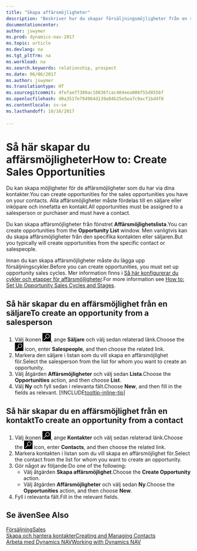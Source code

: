 ```yaml
---
title: "Skapa affärsmöjligheter"
description: "Beskriver hur du skapar försäljningsmöjligheter från en säljare eller kontakt i Dynamics NAV."
documentationcenter: 
author: jswymer
ms.prod: dynamics-nav-2017
ms.topic: article
ms.devlang: na
ms.tgt_pltfrm: na
ms.workload: na
ms.search.keywords: relationship, prospect
ms.date: 06/06/2017
ms.author: jswymer
ms.translationtype: HT
ms.sourcegitcommit: 4fefaef7380ac10836fcac404eea006f55d8556f
ms.openlocfilehash: d0a3517e794964d139a04b25e5ea7c9acf1bd4f8
ms.contentlocale: sv-se
ms.lasthandoff: 10/16/2017

---
```

# <a name="how-to-create-sales-opportunities"></a><span data-ttu-id="af326-103">Så här skapar du affärsmöjligheter</span><span class="sxs-lookup"><span data-stu-id="af326-103">How to: Create Sales Opportunities</span></span>
<span data-ttu-id="af326-104">Du kan skapa möjligheter för de affärsmöjligheter som du har via dina kontakter.</span><span class="sxs-lookup"><span data-stu-id="af326-104">You can create opportunities for the sales opportunities you have on your contacts.</span></span> <span data-ttu-id="af326-105">Alla affärsmöjligheter måste fördelas till en säljare eller inköpare och innefatta en kontakt.</span><span class="sxs-lookup"><span data-stu-id="af326-105">All opportunities must be assigned to a salesperson or purchaser and must have a contact.</span></span>

<span data-ttu-id="af326-106">Du kan skapa affärsmöjligheter från fönstret **Affärsmöjlighetslista**.</span><span class="sxs-lookup"><span data-stu-id="af326-106">You can create opportunities from the **Opportunity List** window.</span></span> <span data-ttu-id="af326-107">Men vanligtvis kan du skapa affärsmöjligheter från den specifika kontakten eller säljaren.</span><span class="sxs-lookup"><span data-stu-id="af326-107">But you typically will create opportunities from the specific contact or salespeople.</span></span>

<span data-ttu-id="af326-108">Innan du kan skapa affärsmöjligheter måste du lägga upp försäljningscykler.</span><span class="sxs-lookup"><span data-stu-id="af326-108">Before you can create opportunities, you must set up opportunity sales cycles.</span></span> <span data-ttu-id="af326-109">Mer information finns i [Så här konfigurerar du cykler och etapper för affärsmöjligheter](marketing-how-setup-opportunity-sales-cycles-stages.md).</span><span class="sxs-lookup"><span data-stu-id="af326-109">For more information see [How to: Set Up Opportunity Sales Cycles and Stages](marketing-how-setup-opportunity-sales-cycles-stages.md).</span></span>

## <a name="to-create-an-opportunity-from-a-salesperson"></a><span data-ttu-id="af326-110">Så här skapar du en affärsmöjlighet från en säljare</span><span class="sxs-lookup"><span data-stu-id="af326-110">To create an opportunity from a salesperson</span></span>
1. <span data-ttu-id="af326-111">Välj ikonen ![Söka efter sida eller rapport](media/ui-search/search_small.png "ikonen Söka efter sida eller rapport"), ange **Säljare** och välj sedan relaterad länk.</span><span class="sxs-lookup"><span data-stu-id="af326-111">Choose the ![Search for Page or Report](media/ui-search/search_small.png "Search for Page or Report icon") icon, enter **Salespeople**, and then choose the related link.</span></span>
2. <span data-ttu-id="af326-112">Markera den säljare i listan som du vill skapa en affärsmöjlighet för.</span><span class="sxs-lookup"><span data-stu-id="af326-112">Select the salesperson from the list for whom you want to create an opportunity.</span></span>
3. <span data-ttu-id="af326-113">Välj åtgärden **Affärsmöjligheter** och välj sedan **Lista**.</span><span class="sxs-lookup"><span data-stu-id="af326-113">Choose the **Opportunities** action, and then choose **List**.</span></span>
4. <span data-ttu-id="af326-114">Välj **Ny** och fyll sedan i relevanta fält.</span><span class="sxs-lookup"><span data-stu-id="af326-114">Choose **New**, and then fill in the fields as relevant.</span></span> [!INCLUDE[tooltip-inline-tip](includes/tooltip-inline-tip_md.md)]  



## <a name="to-create-an-opportunity-from-a-contact"></a><span data-ttu-id="af326-115">Så här skapar du en affärsmöjlighet från en kontakt</span><span class="sxs-lookup"><span data-stu-id="af326-115">To create an opportunity from a contact</span></span>
1. <span data-ttu-id="af326-116">Välj ikonen ![Söka efter sida eller rapport](media/ui-search/search_small.png "ikonen Söka efter sida eller rapport"), ange **Kontakter** och välj sedan relaterad länk.</span><span class="sxs-lookup"><span data-stu-id="af326-116">Choose the ![Search for Page or Report](media/ui-search/search_small.png "Search for Page or Report icon") icon, enter **Contacts**, and then choose the related link.</span></span>
2. <span data-ttu-id="af326-117">Markera kontakten i listan som du vill skapa en affärsmöjlighet för.</span><span class="sxs-lookup"><span data-stu-id="af326-117">Select the contact from the list for whom you want to create an opportunity.</span></span>
3. <span data-ttu-id="af326-118">Gör något av följande:</span><span class="sxs-lookup"><span data-stu-id="af326-118">Do one of the following:</span></span>
   * <span data-ttu-id="af326-119">Välj åtgärden **Skapa affärsmöjlighet**.</span><span class="sxs-lookup"><span data-stu-id="af326-119">Choose the **Create Opportunity** action.</span></span>
   * <span data-ttu-id="af326-120">Välj åtgärden **Affärsmöjligheter** och välj sedan **Ny**.</span><span class="sxs-lookup"><span data-stu-id="af326-120">Choose the  **Opportunities** action, and then choose **New**.</span></span>
4. <span data-ttu-id="af326-121">Fyll i relevanta fält.</span><span class="sxs-lookup"><span data-stu-id="af326-121">Fill in the relevant fields.</span></span>

## <a name="see-also"></a><span data-ttu-id="af326-122">Se även</span><span class="sxs-lookup"><span data-stu-id="af326-122">See Also</span></span>
[<span data-ttu-id="af326-123">Försäljning</span><span class="sxs-lookup"><span data-stu-id="af326-123">Sales</span></span>](sales-manage-sales.md)  
[<span data-ttu-id="af326-124">Skapa och hantera kontakter</span><span class="sxs-lookup"><span data-stu-id="af326-124">Creating and Managing Contacts</span></span>](marketing-contacts.md)  
[<span data-ttu-id="af326-125">Arbeta med Dynamics NAV</span><span class="sxs-lookup"><span data-stu-id="af326-125">Working with Dynamics NAV</span></span>](ui-work-product.md)

